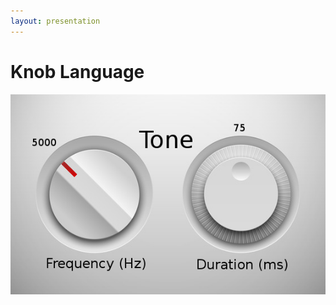 ```yaml
---
layout: presentation
---
```


# [](#header-1) Knob Language

[![](assets/img/knob.png)](human-knob-bell)
